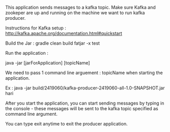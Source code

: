 This application sends messages to a kafka topic. Make sure Kafka and zookeper are up and running on the machine we want to run kafka producer.

Instructions for Kafka setup : http://kafka.apache.org/documentation.html#quickstart

Build the Jar : gradle clean build fatjar -x test

Run the application :

java -jar [jarForApplication] [topicName]

We need to pass 1 command line arguement : topicName when starting the application.

Ex : java -jar build/2419060/kafka-producer-2419060-all-1.0-SNAPSHOT.jar hari

After you start the application, you can start sending messages by typing in the console - these messages will be sent to the kafka topic specified as
command line argument.

You can type exit anytime to exit the producer application.